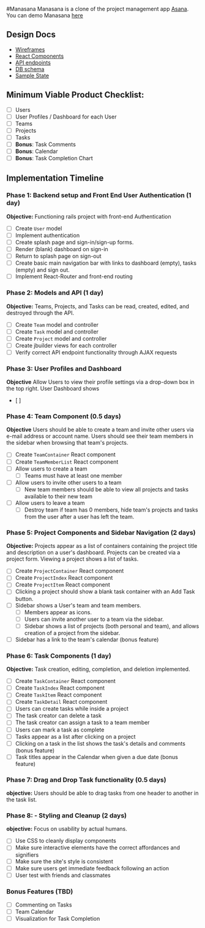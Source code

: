 #Manasana
Manasana is a clone of the project management app [Asana](https://app.asana.com/). You can demo Manasana [here](https)

## Design Docs
* [Wireframes](./docs/wireframes/)
* [React Components](./docs/component-hierarchy.md)
* [API endpoints](./docs/api-endpoints.md)
* [DB schema](./docs/schema.md)
* [Sample State](./docs/sample-state.md)

## Minimum Viable Product Checklist:
- [ ] Users
- [ ] User Profiles / Dashboard for each User
- [ ] Teams
- [ ] Projects
- [ ] Tasks
- [ ] **Bonus**: Task Comments
- [ ] **Bonus**: Calendar
- [ ] **Bonus**: Task Completion Chart

## Implementation Timeline

### Phase 1: Backend setup and Front End User Authentication (1 day)

**Objective:** Functioning rails project with front-end Authentication
- [ ] Create `User` model
- [ ] Implement authentication
- [ ] Create splash page and sign-in/sign-up forms.
- [ ] Render (blank) dashboard on sign-in
- [ ] Return to splash page on sign-out
- [ ] Create basic main navigation bar with links to dashboard (empty), tasks (empty) and sign out.
- [ ] Implement React-Router and front-end routing

### Phase 2: Models and API (1 day)

**Objective:** Teams, Projects, and Tasks can be read, created, edited, and destroyed through the API.
- [ ] Create `Team` model and controller
- [ ] Create `Task` model and controller
- [ ] Create `Project` model and controller
- [ ] Create jbuilder views for each controller
- [ ] Verify correct API endpoint functionality through AJAX requests

### Phase 3: User Profiles and Dashboard
**Objective** Allow Users to view their profile settings via a drop-down box in the top right. User Dashboard shows
- [ ]

### Phase 4: Team Component (0.5 days)

**Objective** Users should be able to create a team and invite other users via e-mail address or account name. Users should see their team members in the sidebar when browsing that team's projects.
- [ ] Create `TeamContainer` React component
- [ ] Create `TeamMemberList` React component
- [ ] Allow users to create a team
  - [ ] Teams must have at least one member
- [ ] Allow users to invite other users to a team
  - [ ] New team members should be able to view all projects and tasks available to their new team
- [ ] Allow users to leave a team
  - [ ] Destroy team if team has 0 members, hide team's projects and tasks from the user after a user has left the team.

### Phase 5: Project Components and Sidebar Navigation (2 days)

**Objective:** Projects appear as a list of containers containing the project title and description on a user's dashboard. Projects can be created via a project form. Viewing a project shows a list of tasks.
- [ ] Create `ProjectContainer` React component
- [ ] Create `ProjectIndex` React component
- [ ] Create `ProjectItem` React component
- [ ] Clicking a project should show a blank task container with an Add Task button.
- [ ] Sidebar shows a User's team and team members.
  - [ ] Members appear as icons.
  - [ ] Users can invite another user to a team via the sidebar.
  - [ ] Sidebar shows a list of projects (both personal and team), and allows creation of a project from the sidebar.
- [ ] Sidebar has a link to the team's calendar (bonus feature)

### Phase 6: Task Components (1 day)

**Objective:** Task creation, editing, completion, and deletion implemented.
- [ ] Create `TaskContainer` React component
- [ ] Create `TaskIndex` React component
- [ ] Create `TaskItem` React component
- [ ] Create `TaskDetail` React component
- [ ] Users can create tasks while inside a project
- [ ] The task creator can delete a task
- [ ] The task creator can assign a task to a team member
- [ ] Users can mark a task as complete
- [ ] Tasks appear as a list after clicking on a project
- [ ] Clicking on a task in the list shows the task's details and comments (bonus feature)
- [ ] Task titles appear in the Calendar when given a due date (bonus feature)

### Phase 7: Drag and Drop Task functionality (0.5 days)

**objective:** Users should be able to drag tasks from one header to another in the task list.

### Phase 8: - Styling and Cleanup (2 days)

**objective:** Focus on usability by actual humans.
- [ ] Use CSS to cleanly display components
- [ ] Make sure interactive elements have the correct affordances and signifiers
- [ ] Make sure the site's style is consistent
- [ ] Make sure users get immediate feedback following an action
- [ ] User test with friends and classmates

### Bonus Features (TBD)
- [ ] Commenting on Tasks
- [ ] Team Calendar
- [ ] Visualization for Task Completion
